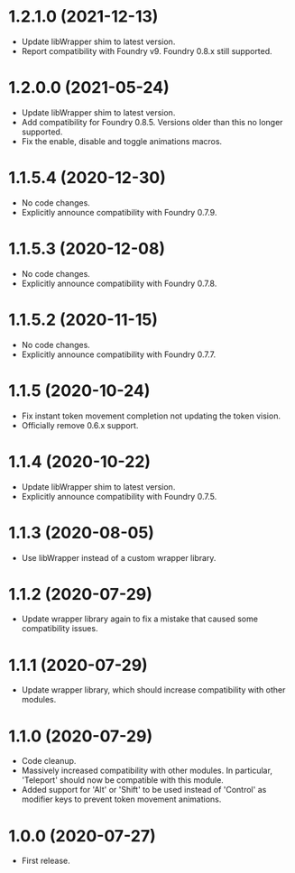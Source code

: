 # 1.2.1.0 (2021-12-13)

- Update libWrapper shim to latest version.
- Report compatibility with Foundry v9. Foundry 0.8.x still supported.

# 1.2.0.0 (2021-05-24)

- Update libWrapper shim to latest version.
- Add compatibility for Foundry 0.8.5. Versions older than this no longer supported.
- Fix the enable, disable and toggle animations macros.

# 1.1.5.4 (2020-12-30)

- No code changes.
- Explicitly announce compatibility with Foundry 0.7.9.

# 1.1.5.3 (2020-12-08)

- No code changes.
- Explicitly announce compatibility with Foundry 0.7.8.

# 1.1.5.2 (2020-11-15)

- No code changes.
- Explicitly announce compatibility with Foundry 0.7.7.

# 1.1.5 (2020-10-24)

- Fix instant token movement completion not updating the token vision.
- Officially remove 0.6.x support.

# 1.1.4 (2020-10-22)

- Update libWrapper shim to latest version.
- Explicitly announce compatibility with Foundry 0.7.5.

# 1.1.3 (2020-08-05)

- Use libWrapper instead of a custom wrapper library.

# 1.1.2 (2020-07-29)

- Update wrapper library again to fix a mistake that caused some compatibility issues.

# 1.1.1 (2020-07-29)

- Update wrapper library, which should increase compatibility with other modules.

# 1.1.0 (2020-07-29)

- Code cleanup.
- Massively increased compatibility with other modules. In particular, 'Teleport' should now be compatible with this module.
- Added support for 'Alt' or 'Shift' to be used instead of 'Control' as modifier keys to prevent token movement animations.

# 1.0.0 (2020-07-27)

- First release.